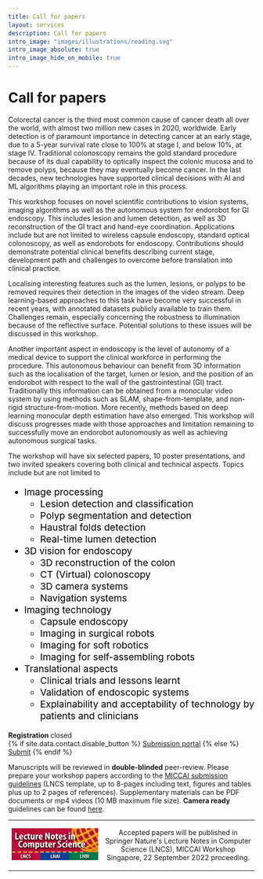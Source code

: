 ```yaml
---
title: Call for papers 
layout: services 
description: Call for papers 
intro_image: "images/illustrations/reading.svg"
intro_image_absolute: true 
intro_image_hide_on_mobile: true
---
```


# Call for papers

Colorectal cancer is the third most common cause of cancer death all over the world, with almost two million new cases in 2020,
worldwide. Early detection is of paramount importance in detecting cancer at an early stage, due to a 5-year survival
rate close to 100% at stage I, and below 10%, at stage IV. Traditional colonoscopy remains the gold standard procedure
because of its dual capability to optically inspect the colonic mucosa and to remove polyps, because they may eventually
become cancer. In the last decades, new technologies have supported clinical decisions with AI and ML algorithms playing
an important role in this process.

This workshop focuses on novel scientific contributions to vision systems, imaging algorithms as well as the autonomous
system for endorobot for GI endoscopy. This includes lesion and lumen detection, as well as 3D reconstruction of the GI
tract and hand-eye coordination. Applications include but are not limited to wireless capsule endoscopy, standard
optical colonoscopy, as well as endorobots for endoscopy. Contributions should demonstrate potential clinical benefits
describing current stage, development path and challenges to overcome before translation into clinical practice.

Localising interesting features such as the lumen, lesions, or polyps to be removed requires their detection in the
images of the video stream. Deep learning-based approaches to this task have become very successful in recent years,
with annotated datasets publicly available to train them. Challenges remain, especially concerning the robustness to
illumination because of the reflective surface. Potential solutions to these issues will be discussed in this workshop.

Another important aspect in endoscopy is the level of autonomy of a medical device to support the clinical workforce in
performing the procedure. This autonomous behaviour can benefit from 3D information such as the localisation of the
target, lumen or lesion, and the position of an endorobot with respect to the wall of the gastrointestinal (GI) tract.
Traditionally this information can be obtained from a monocular video system by using methods such as SLAM,
shape-from-template, and non-rigid structure-from-motion. More recently, methods based on deep learning monocular depth
estimation have also emerged. This workshop will discuss progresses made with those approaches and limitation remaining
to successfully move an endorobot autonomously as well as achieving autonomous surgical tasks.

The workshop will have six selected papers, 10 poster presentations, and two invited speakers covering both clinical and
technical aspects. Topics include but are not limited to

<div class="intro2" style="color:#000000; font-size:1.2rem">
<ul>
    <li>Image processing
        <ul>
            <li>Lesion detection and classification</li>
            <li>Polyp segmentation and detection</li>
            <li>Haustral folds detection</li>
            <li>Real-time lumen detection</li>
        </ul>
    </li>
    <li>3D vision for endoscopy
        <ul>
            <li>3D reconstruction of the colon</li>
            <li>CT (Virtual) colonoscopy</li>
            <li>3D camera systems</li>
            <li>Navigation systems</li>
        </ul>
    </li>
    <li>Imaging technology
        <ul>
            <li>Capsule endoscopy</li>
            <li>Imaging in surgical robots</li>
            <li>Imaging for soft robotics</li>
            <li>Imaging for self-assembling robots</li>
        </ul>
    </li>
    <li>Translational aspects
        <ul>
            <li>Clinical trials and lessons learnt</li>
            <li>Validation of endoscopic systems</li>
            <li>Explainability and acceptability of technology by patients and clinicians</li>
        </ul>
    </li>
</ul>
</div>

<div class="intro2">
  <div class="container">
  <div class="call">
    <div class="call-box-top">
    <div class="call-phone"><strong>Registration </strong> closed </div>
    </div>
    <div class="call-box-bottom">
        {% if site.data.contact.disable_button %}
          <a href="{{ site.data.contact.contact_button_link }}" class="button">Submission portal</a>
        {% else %}
          <a href="{{ site.data.contact.contact_button_link }}" class="button">Submit</a>
        {% endif %}
    </div>
  </div>
  </div>
</div>

Manuscripts will be reviewed in **double-blinded** peer-review. Please prepare your workshop papers according to
the [MICCAI submission guidelines](https://conferences.miccai.org/2022/en/PAPER-SUBMISSION-AND-REBUTTAL-GUIDELINES.html#manuscriptpreparation)
(LNCS template, up to 8-pages including text, figures and tables plus up to 2 pages of references). Supplementary 
materials can be PDF documents or mp4 videos (10 MB maximum file size). **Camera ready** guidelines can be found 
[here](https://conferences.miccai.org/2022/en/CAMERA-READY-GUIDELINES.html).

<div class="intro2">
<div class="container">
    <div class="content mt-3">
      <table>
      <tbody>
        <tr>
            <td style="vertical-align: middle;">
            <a href="https://www.springer.com/gp/computer-science/lncs">
            <img src="https://raw.githubusercontent.com/miccai2022-isgie/miccai2022-isgie.github.io/master/images/logo/LNCS-Logo.png" alt="LNCS logo" width="100%"/>
            </a>
            </td>
            <td style="text-align:center; vertical-align: middle;"><p>Accepted papers will be published in Springer Nature's Lecture Notes in Computer Science (LNCS), MICCAI Workshop Singapore, 22 September 2022 proceeding.</p></td>
        </tr>
      </tbody>
    </table>
    </div>
</div>
</div>